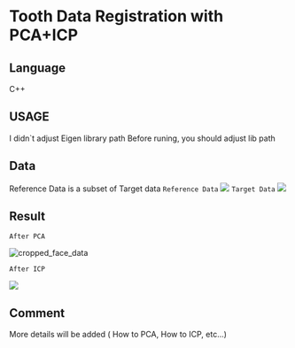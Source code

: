 # Tooth Data Registration with PCA+ICP

## Language

C++

## USAGE

I didn`t adjust Eigen library path
Before runing, you should adjust lib path

## Data

Reference Data is a subset of Target data
```Reference Data```
<img src="https://user-images.githubusercontent.com/24879626/57119272-c2fd7c80-6da3-11e9-8850-a5f1432ac3a1.PNG">
```Target Data```
<img src="https://user-images.githubusercontent.com/24879626/57119274-c2fd7c80-6da3-11e9-9258-8ee781cd34fb.PNG">

## Result

```
After PCA
```
![cropped_face_data](https://user-images.githubusercontent.com/24879626/57119275-c2fd7c80-6da3-11e9-912f-b0b87d545977.PNG)

```
After ICP
```
<img src="https://user-images.githubusercontent.com/24879626/57119271-c2fd7c80-6da3-11e9-82a2-1bb71cb97bb2.PNG">


## Comment

More details will be added ( How to PCA, How to ICP, etc...)
